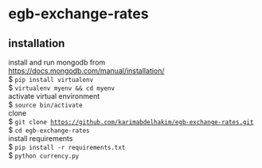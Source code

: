 # egb-exchange-rates  
## installation
install and run mongodb from https://docs.mongodb.com/manual/installation/   
$ <code>pip install virtualenv</code>  
$ <code>virtualenv myenv && cd myenv</code>  
activate virtual environment  
$ <code>source bin/activate</code>  
clone  
$ <code>git clone https://github.com/karimabdelhakim/egb-exchange-rates.git</code>  
$ <code>cd egb-exchange-rates</code>  
install requirements  
$ <code>pip install -r requirements.txt</code>  
$ <code>python currency.py</code>  
